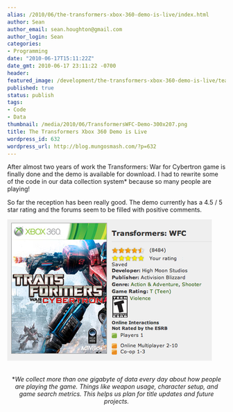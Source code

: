 ```yaml
---
alias: /2010/06/the-transformers-xbox-360-demo-is-live/index.html
author: Sean
author_email: sean.houghton@gmail.com
author_login: Sean
categories:
- Programming
date: "2010-06-17T15:11:22Z"
date_gmt: 2010-06-17 23:11:22 -0700
header:
featured_image: /development/the-transformers-xbox-360-demo-is-live/teaser.png
published: true
status: publish
tags:
- Code
- Data
thumbnail: /media/2010/06/TransformersWFC-Demo-300x207.png
title: The Transformers Xbox 360 Demo is Live
wordpress_id: 632
wordpress_url: http://blog.mungosmash.com/?p=632
---
```

After almost two years of work the Transformers: War for Cybertron game is finally done and the demo is available for download.  I had to rewrite some of the code in our data collection system* because so many people are playing!

So far the reception has been really good.  The demo currently has a 4.5 / 5 star rating and the forums seem to be filled with positive comments.

[![](TransformersWFC-Demo.png)](http://marketplace.xbox.com/en-US/games/offers/0ddf0001-0000-4000-8000-000041568885?cid=SLink)


<p style="text-align: center;">
<br />
*<em>We collect more than one gigabyte of data every day about how people are playing the game.  Things like weapon usage, character setup, and game search metrics.  This helps us plan for title updates and future projects.<br />
</em>

